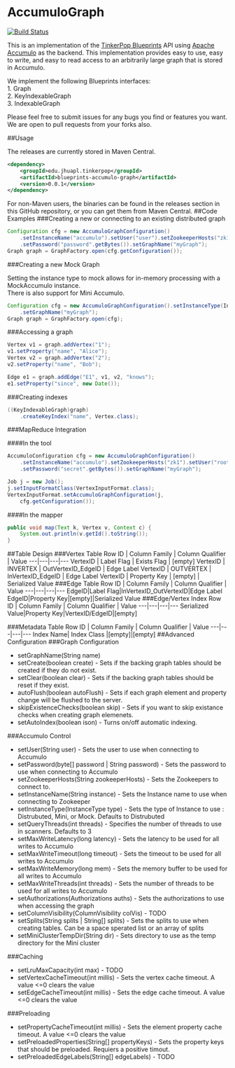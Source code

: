 AccumuloGraph
=============
[![Build Status](https://travis-ci.org/JHUAPL/AccumuloGraph.svg?branch=master)](https://travis-ci.org/JHUAPL/AccumuloGraph)

This is an implementation of the [TinkerPop Blueprints](http://tinkerpop.com)
API using [Apache Accumulo](http://apache.accumulo.com) as the backend.
This implementation provides easy to use, easy to write, and easy to read 
access to an arbitrarily large graph that is stored in Accumulo.
 
We implement the following Blueprints interfaces:
	<br>1. Graph
	<br>2. KeyIndexableGraph
	<br>3. IndexableGraph
	
Please feel free to submit issues for any bugs you find or features you want.
We are open to pull requests from your forks also.

##Usage

The releases are currently stored in Maven Central.
```xml
<dependency>
	<groupId>edu.jhuapl.tinkerpop</groupId>
	<artifactId>blueprints-accumulo-graph</artifactId>
	<version>0.0.1</version>
</dependency>
```

For non-Maven users, the binaries can be found in the releases section in this
GitHub repository, or you can get them from Maven Central.
##Code Examples
###Creating a new or connecting to an existing distributed graph
```java
Configuration cfg = new AccumuloGraphConfiguration()
	.setInstanceName("accumulo").setUser("user").setZookeeperHosts("zk1")
    .setPassword("password".getBytes()).setGraphName("myGraph");
Graph graph = GraphFactory.open(cfg.getConfiguration());
```
###Creating a new Mock Graph

Setting the instance type to mock allows for in-memory processing with a MockAccumulo instance.<br>
There is also support for Mini Accumulo.
```java
Configuration cfg = new AccumuloGraphConfiguration().setInstanceType(InstanceType.Mock)
	.setGraphName("myGraph");
Graph graph = GraphFactory.open(cfg);
```
###Accessing a graph
```java
Vertex v1 = graph.addVertex("1");
v1.setProperty("name", "Alice");
Vertex v2 = graph.addVertex("2");
v2.setProperty("name", "Bob");

Edge e1 = graph.addEdge("E1", v1, v2, "knows");
e1.setProperty("since", new Date());
 ```


###Creating indexes

```java
((KeyIndexableGraph)graph)
	.createKeyIndex("name", Vertex.class);
```
###MapReduce Integration

####In the tool
```java
AccumuloConfiguration cfg = new AccumuloGraphConfiguration()
	.setInstanceName("accumulo").setZookeeperHosts("zk1").setUser("root")
	.setPassword("secret".getBytes()).setGraphName("myGraph");

Job j = new Job();
j.setInputFormatClass(VertexInputFormat.class);
VertexInputFormat.setAccumuloGraphConfiguration(j,
	cfg.getConfiguration());
```
####In the mapper
```java
public void map(Text k, Vertex v, Context c) {
    System.out.println(v.getId().toString());
}
 ``` 

##Table Design
###Vertex Table
Row ID | Column Family | Column Qualifier | Value
---|---|---|---
VertexID | Label Flag | Exists Flag | [empty]
VertexID | INVERTEX | OutVertexID_EdgeID | Edge Label
VertexID | OUTVERTEX | InVertexID_EdgeID | Edge Label
VertexID | Property Key | [empty] | Serialized Value
###Edge Table
Row ID | Column Family | Column Qualifier | Value
---|---|---|---
EdgeID|Label Flag|InVertexID_OutVertexID|Edge Label
EdgeID|Property Key|[empty]|Serialized Value
###Edge/Vertex Index
Row ID | Column Family | Column Qualifier | Value
---|---|---|---
Serialized Value|Property Key|VertexID/EdgeID|[empty]

###Metadata Table
Row ID | Column Family | Column Qualifier | Value
---|---|---|---
Index Name| Index Class |[empty]|[empty]
##Advanced Configuration
###Graph Configuration
- setGraphName(String name)
- setCreate(boolean create) - Sets if the backing graph tables should be created if they do not exist.
- setClear(boolean clear) - Sets if the backing graph tables should be reset if they exist.
- autoFlush(boolean autoFlush) - Sets if each graph element and property change will be flushed to the server.
- skipExistenceChecks(boolean skip) - Sets if you want to skip existance checks when creating graph elemenets.
- setAutoIndex(boolean ison) - Turns on/off automatic indexing.

###Accumulo Control

- setUser(String user) - Sets the user to use when connecting to Accumulo
- setPassword(byte[] password | String password) - Sets the password to use when connecting to Accumulo
- setZookeeperHosts(String zookeeperHosts) - Sets the Zookeepers to connect to.
- setInstanceName(String instance) - Sets the Instance name to use when connecting to Zookeeper
- setInstanceType(InstanceType type) - Sets the type of Instance to use : Distrubuted, Mini, or Mock. Defaults to Distrubuted
- setQueryThreads(int threads) - Specifies the number of threads to use in scanners. Defaults to 3
- setMaxWriteLatency(long latency) - Sets the latency to be used for all writes to Accumulo
- setMaxWriteTimeout(long timeout) - Sets the timeout to be used for all writes to Accumulo
- setMaxWriteMemory(long mem) - Sets the memory buffer to be used for all writes to Accumulo
- setMaxWriteThreads(int threads) - Sets the number of threads to be used for all writes to Accumulo
- setAuthorizations(Authorizations auths) - Sets the authorizations to use when accessing the graph
- setColumnVisibility(ColumnVisibility colVis) - TODO
- setSplits(String splits | String[] splits) - Sets the splits to use when creating tables. Can be a space sperated list or an array of splits 
- setMiniClusterTempDir(String dir) - Sets directory to use as the temp directory for the Mini cluster

###Caching
- setLruMaxCapacity(int max) - TODO
- setVertexCacheTimeout(int millis) - Sets the vertex cache timeout.  A value <=0 clears the value
- setEdgeCacheTimeout(int millis)  - Sets the edge cache timeout.  A value <=0 clears the value

###Preloading
- setPropertyCacheTimeout(int millis) - Sets the element property cache timeout. A value <=0 clears the value
- setPreloadedProperties(String[] propertyKeys) - Sets the property keys that should be preloaded. Requiers a positive timout.
- setPreloadedEdgeLabels(String[] edgeLabels) - TODO

